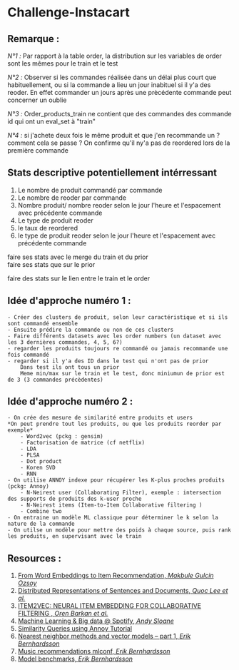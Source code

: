 # Challenge-Instacart

## Remarque :

*N°1 :* 
Par rapport à la table order, la distribution sur les variables de order sont les mêmes pour le train et le test 

*N°2 :* 
Observer si les commandes réalisée dans un délai plus court que habituellement, ou si la commande a lieu un jour inabituel si il y'a des reoder.
En effet commander un jours après une prècédente commande peut concerner un oublie 

*N°3 :* 
Order_products_train ne contient que des commandes des commande id qui ont un eval_set à "train"

*N°4 :* 
si j'achete deux fois le même produit et que j'en recommande un ?
comment cela se passe ? 
On confirme qu'il ny'a pas de reordered lors de la première commande 

## Stats descriptive potentiellement intérressant 

1. Le nombre de produit commandé par commande
2. Le nombre de reoder par commande 
3. Nombre produit/ nombre reoder selon le jour l'heure et l'espacement avec précédente commande
4. Le type de produit reoder 
5. le taux de reordered
6. le type de produit reoder selon le jour l'heure et l'espacement avec précédente commande

faire ses stats avec le merge du train et du prior  
faire ses stats que sur le prior

faire des stats sur le lien entre le train et le order 


## Idée d'approche numéro 1 :

	- Créer des clusters de produit, selon leur caractéristique et si ils sont commandé ensemble
	- Ensuite prédire la commande ou non de ces clusters
	- Faire différents datasets avec les order numbers (un dataset avec les 3 dernières commandes, 4, 5, 6?)
	- regarder les produits toujours re commandé ou jamais recommande une fois commandé
	- regarder si il y'a des ID dans le test qui n'ont pas de prior 
		Dans test ils ont tous un prior 
		Meme min/max sur le train et le test, donc miniumun de prior est de 3 (3 commandes précèdentes)

## Idée d'approche numéro 2 :

	- On crée des mesure de similarité entre produits et users
	*On peut prendre tout les produits, ou que les produits reorder par exemple* 
		- Word2vec (pckg : gensim)
		- Factorisation de matrice (cf netflix)
		- LDA
		- PLSA
		- Dot product 
		- Koren SVD
		- RNN 
	- On utilise ANNOY indexe pour récupérer les K-plus proches produits (pckg: Annoy)
		- N-Neirest user (Collaborating Filter), exemple : intersection des supports de produits des k-user proche
		- N-Neirest items (Item-to-Item Collaborative filtering )
		- Combine two 
	- On entraine un modèle ML classique pour déterminer le k selon la nature de la commande 
	- On utilse un modèle pour mettre des poids à chaque source, puis rank les produits, en supervisant avec le train




## Resources :

1. [From Word Embeddings to Item Recommendation, *Makbule Gulcin Ozsoy*](https://arxiv.org/pdf/1601.01356.pdf)
2. [Distributed Representations of Sentences and Documents, *Quoc Lee et al.*](https://cs.stanford.edu/~quocle/paragraph_vector.pdf)
3. [ITEM2VEC: NEURAL ITEM EMBEDDING FOR COLLABORATIVE FILTERING , *Oren Barkan et al.*](https://arxiv.org/pdf/1603.04259.pdf)
4. [Machine Learning & Big data @ Spotify, *Andy Sloane*](https://www.a1k0n.net/spotify/ml-madison/#/33)
5. [Similarity Queries using Annoy Tutorial](https://markroxor.github.io/gensim/static/notebooks/annoytutorial.html)
6. [Nearest neighbor methods and vector models – part 1, *Erik Bernhardsson* ](https://erikbern.com/2015/09/24/nearest-neighbor-methods-vector-models-part-1.html)
7. [Music recommendations mlconf, *Erik Bernhardsson* ](https://www.slideshare.net/erikbern/music-recommendations-mlconf-2014)
8. [Model benchmarks, *Erik Bernhardsson* ](https://erikbern.com/2013/11/02/model-benchmarks/)

